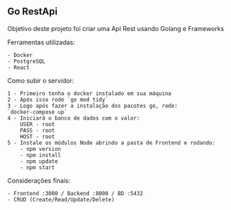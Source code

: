## Go RestApi

Objetivo deste projeto foi criar uma Api Rest usando Golang e Frameworks

Ferramentas utilizadas:

    - Docker
    - PostgreSQL
    - React

Como subir o servidor:

    1 - Primeiro tenha o docker instalado em sua máquina
    2 - Após isso rode `go mod tidy`
    3 - Logo após fazer a instalação dos pacotes go, rode:
    `docker-compose up`
    4 - Iniciará o banco de dados com o valor:
        USER - root
        PASS - root
        HOST - root
    5 - Instale os módulos Node abrindo a pasta de Frontend e rodando:
        - npm version
        - npm install
        - npm update
        - npm start 

Considerações finais:

    - Frontend :3000 / Backend :8000 / BD :5432
    - CRUD (Create/Read/Update/Delete)
